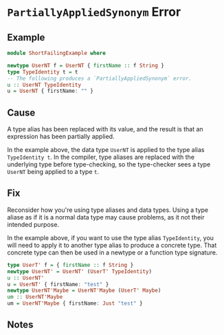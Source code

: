 # `PartiallyAppliedSynonym` Error

## Example

```purescript
module ShortFailingExample where

newtype UserNT f = UserNT { firstName :: f String }
type TypeIdentity t = t
-- The following produces a `PartiallyAppliedSynonym` error.
u :: UserNT TypeIdentity
u = UserNT { firstName: "" }
```

## Cause

A type alias has been replaced with its value, and the result is that an expression has been partially applied.

In the example above, the data type `UserNT` is applied to the type alias `TypeIdentity t`. In the compiler, type aliases are replaced with the underlying type before type-checking, so the type-checker sees a type `UserNT` being applied to a type `t`.

## Fix

Reconsider how you're using type aliases and data types. Using a type aliase as if it is a normal data type may cause problems, as it not their intended purpose.

In the example above, if you want to use the type alias `TypeIdentity`, you will need to apply it to another type alias to produce a concrete type. That concrete type can then be used in a newtype or a function type signature.

```purescript
type UserT' f = { firstName :: f String }
newtype UserNT' = UserNT' (UserT' TypeIdentity)
u :: UserNT'
u = UserNT' { firstName: "test" }
newtype UserNT'Maybe = UserNT'Maybe (UserT' Maybe)
um :: UserNT'Maybe
um = UserNT'Maybe { firstName: Just "test" }
```

## Notes
